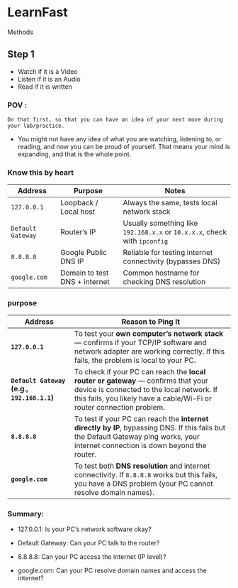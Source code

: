 # LearnFast
Methods
## Step 1
- Watch if it is a Video
- Listen if it is an Audio
- Read if it is written
### POV :
`Do that first, so that you can have an idea of your next move during your lab/practice.`
- You might not have any idea of what you are watching, listening to, or reading, and now you can be proud of yourself. That means your mind is expanding, and that is the whole point.
### Know this by heart

| Address           | Purpose                       | Notes                                                                     |
| ----------------- | ----------------------------- | ------------------------------------------------------------------------- |
| `127.0.0.1`       | Loopback / Local host         | Always the same, tests local network stack                                |
| `Default Gateway` | Router’s IP                   | Usually something like `192.168.x.x` or `10.x.x.x`, check with `ipconfig` |
| `8.8.8.8`         | Google Public DNS IP          | Reliable for testing internet connectivity (bypasses DNS)                 |
| `google.com`      | Domain to test DNS + internet | Common hostname for checking DNS resolution                               |

### purpose
| Address                                     | Reason to Ping It                                                                                                                                                                                       |
| ------------------------------------------- | ------------------------------------------------------------------------------------------------------------------------------------------------------------------------------------------------------- |
| **`127.0.0.1`**                             | To test your **own computer’s network stack** — confirms if your TCP/IP software and network adapter are working correctly. If this fails, the problem is local to your PC.                             |
| **`Default Gateway` (e.g., `192.168.1.1`)** | To check if your PC can reach the **local router or gateway** — confirms that your device is connected to the local network. If this fails, you likely have a cable/Wi-Fi or router connection problem. |
| **`8.8.8.8`**                               | To test if your PC can reach the **internet directly by IP**, bypassing DNS. If this fails but the Default Gateway ping works, your internet connection is down beyond the router.                      |
| **`google.com`**                            | To test both **DNS resolution** and internet connectivity. If `8.8.8.8` works but this fails, you have a DNS problem (your PC cannot resolve domain names).                                             |

### Summary:
- 127.0.0.1: Is your PC’s network software okay?

- Default Gateway: Can your PC talk to the router?

- 8.8.8.8: Can your PC access the internet (IP level)?

- google.com: Can your PC resolve domain names and access the internet?
